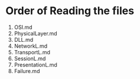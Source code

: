 # Order of Reading the files

1. OSI.md
2. PhysicalLayer.md
3. DLL.md
4. NetworkL.md
5. TransportL.md
6. SessionL.md
7. PresentationL.md
8. Failure.md
